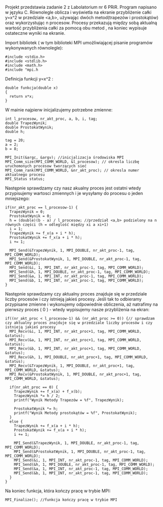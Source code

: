 Projekt przedstawia zadanie 2 z Labolatorium nr 6 PRiR. Program napisano w języku C. Równolegle oblicza i wyświetla na ekranie przybliżenie całki y=x^2 w przedziale <a,b>, używając dwóch metod(trapezów i prostokątów) oraz wykorzystując n procesow. Procesy przekazują między sobą aktualną wartość przybliżenia całki za pomocą obu metod , na koniec wypisuje ostateczne wyniki na ekranie.

Import bibliotek ( w tym biblioteki MPI umożliwiającej pisanie programów wykonywanych równolegle):

    #include <stdio.h>
    #include <stdlib.h>
    #include <math.h>
    #include "mpi.h
   
Definicja funkcji y=x^2 :

    double funkcja(double x)
    {
      return x*x;
    }
 
W mainie najpierw inicjalizujemy potrzebne zmienne: 
    
    int l_procesow, nr_akt_proc, a, b, i, tag;
    double TrapezWynik;
    double ProstokatWynik;
    double h;

    tag = 20;
    a = 2;
    b = 8;

    MPI_Init(&argc, &argv); //inicjalizacja środowiska MPI
    MPI_Comm_size(MPI_COMM_WORLD, &l_procesow); // okresla liczbę uruchomonych procesow tworzących sieć
    MPI_Comm_rank(MPI_COMM_WORLD, &nr_akt_proc); // okresla numer aktualnego procesu
    MPI_Status status;
    
Następnie sprawdzamy czy nasz akualny proces jest ostatni wtedy przypisujemy wartosci zmiennych i je wysyłamy do procesu o jeden mniejszego:    
    
    if(nr_akt_proc == l_procesow-1) {
      TrapezWynik = 0;
      ProstokatWynik = 0;
      h = (double)(b - a) / l_procesow; //przedział <a,b> podzielony na n równych części (h = odleglość między xi a xi+1)
      i = 1;
      TrapezWynik += f_x(a + i * h); 
      ProstokatWynik += f_x(a + i * h); 
      i += 1;

      MPI_Send(&TrapezWynik, 1, MPI_DOUBLE, nr_akt_proc-1, tag, MPI_COMM_WORLD);
      MPI_Send(&ProstokatWynik, 1, MPI_DOUBLE, nr_akt_proc-1, tag, MPI_COMM_WORLD);
      MPI_Send(&i, 1, MPI_INT, nr_akt_proc-1, tag, MPI_COMM_WORLD);
      MPI_Send(&h, 1, MPI_DOUBLE, nr_akt_proc-1, tag, MPI_COMM_WORLD);
      MPI_Send(&a, 1, MPI_INT, nr_akt_proc-1, tag, MPI_COMM_WORLD);
      MPI_Send(&b, 1, MPI_INT, nr_akt_proc-1, tag, MPI_COMM_WORLD);
    }
   
Następnie sprawdzamy czy aktualny proces znajduje się w przedziale liczby procesów i czy istnieją jakieś procesy. Jeśli tak to odbieramy przypisane zmienne i wykonujemy odpowiednie obliczenia, aż natrafimy na pierwszy proces ( 0 ) - wtedy wypisujemy nasze przybliżenia na ekran:
   
    if((nr_akt_proc < l_procesow-1) && (nr_akt_proc >= 0)) {// sprawdzam czy aktualny proces znajduje się w przedziale liczby procesów i czy istnieją jakieś procesy
      MPI_Recv(&i, 1, MPI_INT, nr_akt_proc+1, tag, MPI_COMM_WORLD, &status);
      MPI_Recv(&a, 1, MPI_INT, nr_akt_proc+1, tag, MPI_COMM_WORLD, &status);
      MPI_Recv(&b, 1, MPI_INT, nr_akt_proc+1, tag, MPI_COMM_WORLD, &status);
      MPI_Recv(&h, 1, MPI_DOUBLE, nr_akt_proc+1, tag, MPI_COMM_WORLD, &status);
      MPI_Recv(&TrapezWynik, 1, MPI_DOUBLE, nr_akt_proc+1, tag, MPI_COMM_WORLD, &status);
      MPI_Recv(&ProstokatWynik, 1, MPI_DOUBLE, nr_akt_proc+1, tag, MPI_COMM_WORLD, &status);

      if(nr_akt_proc == 0) {
        TrapezWynik += f_x(a) + f_x(b);
        TrapezWynik *= h / 2;
        printf("Wynik Metody Trapezów = %f", TrapezWynik);

        ProstokatWynik *= h;
        printf("Wynik Metody prostokątów = %f", ProstokatWynik);
      }
      else {
        TrapezWynik += f_x(a + i * h); 
        ProstokatWynik += f_x(a + i * h); 
        i += 1;

        MPI_Send(&TrapezWynik, 1, MPI_DOUBLE, nr_akt_proc-1, tag, MPI_COMM_WORLD);
        MPI_Send(&ProstokatWynik, 1, MPI_DOUBLE, nr_akt_proc-1, tag, MPI_COMM_WORLD);
        MPI_Send(&i, 1, MPI_INT, nr_akt_proc-1, tag, MPI_COMM_WORLD);
        MPI_Send(&h, 1, MPI_DOUBLE, nr_akt_proc-1, tag, MPI_COMM_WORLD);
        MPI_Send(&a, 1, MPI_INT, nr_akt_proc-1, tag, MPI_COMM_WORLD);
        MPI_Send(&b, 1, MPI_INT, nr_akt_proc-1, tag, MPI_COMM_WORLD);
      }
    }
   
   
Na koniec funkcja, która kończy pracę w trybie MPI:

    MPI_Finalize(); //funkcja kończy pracę w trybie MPI
    

